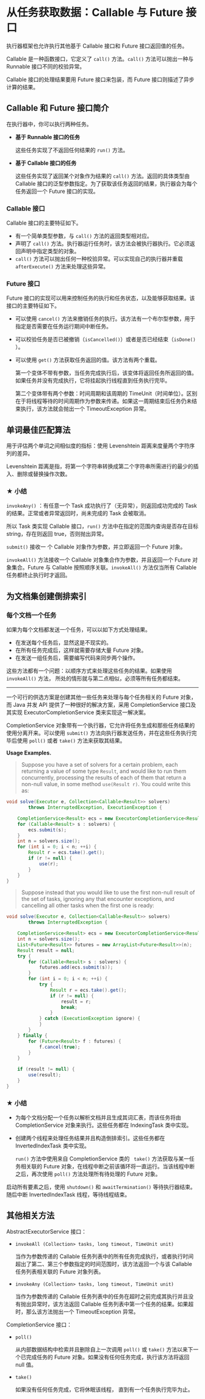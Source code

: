 # 从任务获取数据：Callable 与 Future 接口

执行器框架也允许执行其他基于 Callable 接口和 Future 接口返回值的任务。

Callable 是一种函数接口，它定义了 `call()` 方法。`call()` 方法可以抛出一种与 Runnable 接口不同的校验异常。

Callable 接口的处理结果要用 Future 接口来包装，而 Future 接口则描述了异步计算的结果。



## Callable 和 Future 接口简介

在执行器中，你可以执行两种任务。

- **基于 Runnable 接口的任务**

  这些任务实现了不返回任何结果的 `run()` 方法。

- **基于 Callable 接口的任务**

  这些任务实现了返回某个对象作为结果的 `call()` 方法。返回的具体类型由 Callable 接口的泛型参数指定。为了获取该任务返回的结果，执行器会为每个任务返回一个 Future 接口的实现。

  

### Callable 接口

Callable 接口的主要特征如下。

- 有一个简单类型参数，与 `call()` 方法的返回类型相对应。
- 声明了 `call()` 方法。执行器运行任务时，该方法会被执行器执行。它必须返回声明中指定类型的对象。
- `call()` 方法可以抛出任何一种校验异常。可以实现自己的执行器并重载 `afterExecute()` 方法来处理这些异常。



### Future 接口

Future 接口的实现可以用来控制任务的执行和任务状态，以及能够获取结果。该接口的主要特征如下。

- 可以使用 `cancel()` 方法来撤销任务的执行。该方法有一个布尔型参数，用于指定是否需要在任务运行期间中断任务。

- 可以校验任务是否已被撤销（`isCancelled()`）或者是否已经结束（`isDone() `）。

- 可以使用 `get()` 方法获取任务返回的值。该方法有两个重载。

  第一个变体不带有参数，当任务完成执行后，该变体将返回任务所返回的值。如果任务并没有完成执行，它将挂起执行线程直到任务执行完毕。

  第二个变体带有两个参数：时间周期和该周期的 TimeUnit（时间单位）。区别在于将线程等待的时间周期作为参数来传递。如果这一周期结束后任务仍未结束执行，该方法就会抛出一个 TimeoutException 异常。



## 单词最佳匹配算法

用于评估两个单词之间相似度的指标：使用 Levenshtein 距离来度量两个字符序列的差异。

Levenshtein 距离是指，将第一个字符串转换成第二个字符串所需进行的最少的插入、删除或替换操作次数。

### ★ 小结

`invokeAny()` ：有任意一个 Task 成功执行了（无异常），则返回成功完成的 Task 的结果。正常或者异常返回时，尚未完成的 Task 会被取消。

所以 Task 类实现 Callable 接口，`run()` 方法中在指定的范围内查询是否存在目标 string，存在则返回 true，否则抛出异常。

`submit()` 接收一 个 Callable 对象作为参数，并立即返回一个 Future 对象。

`invokeAll()` 方法接收一个 Callable 对象集合作为参数，并且返回一个 Future 对象集合。Future 与 Callable  按照顺序关联。`invokeAll()` 方法仅当所有 Callable 任务都终止执行时才返回。



## 为文档集创建倒排索引

### 每个文档一个任务

如果为每个文档都发送一个任务，可以以如下方式处理结果。

- 在发送每个任务后，显然这是不现实的。
- 在所有任务完成后，这样就需要存储大量 Future 对象。
- 在发送一组任务后，需要编写代码来同步两个操作。

这些方法都有一个问题：以顺序方式来处理这些任务的结果。如果使用 `invokeAll()` 方法， 所处的情形就与第二点相似，必须等所有任务都结束。

---

一个可行的供选方案是创建其他一些任务来处理与每个任务相关的 Future 对象，而 Java 并发 API 提供了一种很好的解决方案，采用 CompletionService 接口及其实现 ExecutorCompletionService 类来实现这一解决案。

CompletionService 对象带有一个执行器，它允许将任务生成和那些任务结果的使用分离开来。可以使用 `submit()` 方法向执行器发送任务，并在这些任务执行完毕后使用 `poll()` 或者 `take()` 方法来获取其结果。

**Usage Examples.**

> Suppose you have a set of solvers for a certain problem, each returning a value of some type `Result`, and would like to run them concurrently, processing the results of each of them that return a non-null value, in some method `use(Result r)`. You could write this as:

```java
void solve(Executor e, Collection<Callable<Result>> solvers)
        throws InterruptedException, ExecutionException {

    CompletionService<Result> ecs = new ExecutorCompletionService<Result>(e);
    for (Callable<Result> s : solvers) {
        ecs.submit(s);
    }
    int n = solvers.size();
    for (int i = 0; i < n; ++i) {
        Result r = ecs.take().get();
        if (r != null) {
            use(r);
        }
    }
}
```

> Suppose instead that you would like to use the first non-null result of the set of tasks, ignoring any that encounter exceptions, and cancelling all other tasks when the first one is ready:

```java
void solve(Executor e, Collection<Callable<Result>> solvers)
        throws InterruptedException {

    CompletionService<Result> ecs = new ExecutorCompletionService<Result>(e);
    int n = solvers.size();
    List<Future<Result>> futures = new ArrayList<Future<Result>>(n);
    Result result = null;
    try {
        for (Callable<Result> s : solvers) {
            futures.add(ecs.submit(s));
        }
        for (int i = 0; i < n; ++i) {
            try {
                Result r = ecs.take().get();
                if (r != null) {
                    result = r;
                    break;
                }
            } catch (ExecutionException ignore) {
            }
        }
    } finally {
        for (Future<Result> f : futures) {
            f.cancel(true);
        }
    }

    if (result != null) {
        use(result);
    }
}
```



### ★ 小结

- 为每个文档分配一个任务以解析文档并且生成其词汇表，而该任务将由 CompletionService 对象来执行。这些任务都在 IndexingTask 类中实现。

- 创建两个线程来处理任务结果并且构造倒排索引。这些任务都在 InvertedIndexTask 类中实现。

  `run()` 方法中使用来自 CompletionService 类的 ` take()` 方法获取与某一任务相关联的 Future 对象，在线程中断之前该循环将一直运行。当该线程中断之后，再次使用 `poll()` 方法处理所有待处理的 Future 对象。

启动所有要素之后，使用 `shutdown()` 和 `awaitTermination()` 等待执行器结束。随后中断 InvertedIndexTask 线程，等待线程结束。



## 其他相关方法

AbstractExecutorService 接口：

- `invokeAll (Collection> tasks, long timeout, TimeUnit unit)`

  当作为参数传递的 Callable 任务列表中的所有任务完成执行，或者执行时间超出了第二、第三个参数指定的时间范围时，该方法返回一个与该 Callable 任务列表相关联的 Future 对象列表。

- `invokeAny (Collection> tasks, long timeout, TimeUnit unit)`

  当作为参数传递的 Callable 任务列表中的任务在超时之前完成其执行并且没有抛出异常时，该方法返回 Callable 任务列表中第一个任务的结果。如果超时，那么该方法抛出一个 TimeoutException 异常。



CompletionService 接口：

- `poll()`

  从内部数据结构中检索并且删除自上一次调用 `poll()` 或 `take()` 方法以来下一个已完成任务的 Future 对象。如果没有任何任务完成，执行该方法将返回 null 值。

- `take()`

  如果没有任何任务完成，它将休眠该线程， 直到有一个任务执行完毕为止。

